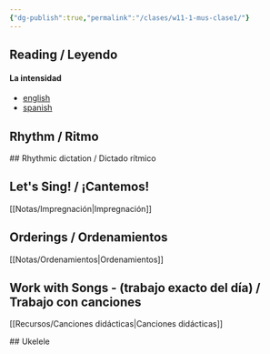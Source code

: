 ```yaml
---
{"dg-publish":true,"permalink":"/clases/w11-1-mus-clase1/"}
---
```


<div class=slide>

## Reading / Leyendo

#### La intensidad
- [english](https://www.blinklearning.com/v/1700137415/theme_tmpux/launch.php?theme=tmpux#activity/4239474/65076214/420820866)
- [spanish](https://www.blinklearning.com/v/1700137415/theme_tmpux/launch.php?theme=tmpux#activity/4177202/63867090/409791738)

</div>
<div class=slide>

## Rhythm / Ritmo



</div>
<div class=slide> 
## Rhythmic dictation / Dictado rítmico

</div>

<div class=slide>

## Let's Sing! / ¡Cantemos!

[[Notas/Impregnación\|Impregnación]]

</div>
<div class=slide>

## Orderings / Ordenamientos

[[Notas/Ordenamientos\|Ordenamientos]]

</div>

<div class=slide>

## Work with Songs - (trabajo exacto del día) / Trabajo con canciones

[[Recursos/Canciones didácticas\|Canciones didácticas]]

</div>

 
<div class=slide>
## Ukelele

</div>





